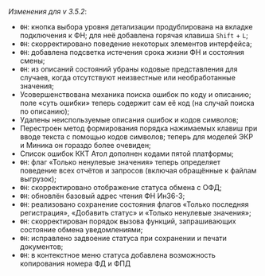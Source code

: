 _Изменения для v 3.5.2_:
- `ФН`: кнопка выбора уровня детализации продублирована на вкладке подключения к ФН; для неё добавлена горячая клавиша `Shift` + `L`;
- `ФН`: скорректировано поведение некоторых элементов интерфейса;
- `ФН`: добавлена подсветка истечения срока жизни ФН и состояния смены;
- `ФН`: из описаний состояний убраны кодовые представления для случаев, когда отсутствуют неизвестные или необработанные значения;
- Усовершенствована механика поиска ошибок по коду и описанию; поле «суть ошибки» теперь содержит сам её код (на случай поиска по описанию);
- Удалены неиспользуемые описания ошибок и кодов символов;
- Перестроен метод формирования порядка нажимаемых клавиш при вводе текста с помощью кодов символов; теперь для моделей ЭКР и Миника он гораздо более очевиден;
- Список ошибок ККТ Атол дополнен кодами пятой платформы;
- `ФН`: флаг «Только ненулевые значения» теперь определяет поведение всех отчётов и запросов (включая обращённые к файлам выгрузок);
- `ФН`: скорректировано отображение статуса обмена с ОФД;
- `ФН`: обновлён базовый адрес чтения ФН Ин36-3;
- `ФН`: реализовано сохранение состояния флагов «Только последняя регистрация», «Добавить статус» и «Только ненулевые значения»;
- `ФН`: скорректирован порядок вызова функций, запрашивающих состояние обмена уведомлениями;
- `ФН`: исправлено задвоение статуса при сохранении и печати документов;
- `ФН`: в контекстное меню статуса добавлена возможность копирования номера ФД и ФПД
